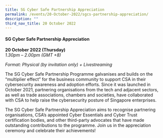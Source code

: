 ```yaml
---
title: SG Cyber Safe Partnership Appreciation
permalink: /events/20-October-2022/sgcs-partnership-appreciation/
description: ""
third_nav_title: 20 October 2022
---
```

#### **SG Cyber Safe Partnership Appreciation**
 
**20 October 2022 (Thursday)**  
*1.30pm – 2.00pm (GMT +8)*

*Format: Physical (by invitation only) + Livestreaming*

The SG Cyber Safe Partnership Programme galvanises and builds on the “multiplier effect” for the business community to support CSA in their cybersecurity awareness and adoption efforts. Since it was launched in October 2021, partnering organisations from the tech and adjacent sectors, as well as trade associations, chambers and societies, have collaborated with CSA to help raise the cybersecurity posture of Singapore enterprises.

The SG Cyber Safe Partnership Appreciation aims to recognise partnering organisations, CSA’s appointed Cyber Essentials and Cyber Trust certification bodies, and other third-party advocates that have made outstanding contributions to the programme. Join us in the appreciation ceremony and celebrate their achievements!
